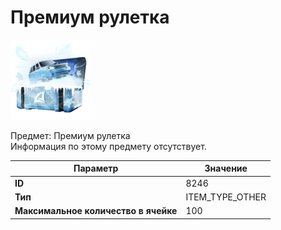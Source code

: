 # Премиум рулетка

![Item Image](../img/8246.webp?raw=true)

Предмет: Премиум рулетка<br>Информация по этому предмету отсутствует.


| Параметр | Значение |
|----------|----------|
| **ID** | 8246 |
| **Тип** | ITEM_TYPE_OTHER |
| **Максимальное количество в ячейке** | 100 |

